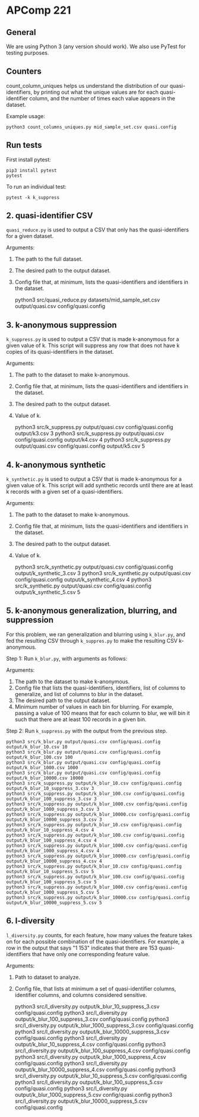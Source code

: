 # APComp 221

## General

We are using Python 3 (any version should work). We also use PyTest for testing purposes. 

## Counters

count_column_uniques helps us understand the distribution of our quasi-identifiers, by printing out what the unique values are for each quasi-identifier column, and the number of times each value appears in the dataset.

Example usage: 

    python3 count_columns_uniques.py mid_sample_set.csv quasi.config

## Run tests

First install pytest:

    pip3 install pytest
    pytest

To run an individual test:

    pytest -k k_suppress

## 2. quasi-identifier CSV

`quasi_reduce.py` is used to output a CSV that only has the quasi-identifiers for a given dataset. 

Arguments: 
1. The path to the full dataset. 
2. The desired path to the output dataset. 
3. Config file that, at minimum, lists the quasi-identifiers and identifiers in the dataset. 

    python3 src/quasi_reduce.py datasets/mid_sample_set.csv output/quasi.csv config/quasi.config

## 3. k-anonymous suppression

`k_suppress.py` is used to output a CSV that is made k-anonymous for a given value of k. This script will suppress any row that does not have k copies of its quasi-identifiers in the dataset.

Arguments: 
1. The path to the dataset to make k-anonymous. 
2. Config file that, at minimum, lists the quasi-identifiers and identifiers in the dataset. 
3. The desired path to the output dataset. 
4. Value of k.

    python3 src/k_suppress.py output/quasi.csv config/quasi.config output/k3.csv 3
    python3 src/k_suppress.py output/quasi.csv config/quasi.config output/k4.csv 4
    python3 src/k_suppress.py output/quasi.csv config/quasi.config output/k5.csv 5

## 4. k-anonymous synthetic

`k_synthetic.py` is used to output a CSV that is made k-anonymous for a given value of k. This script will add synthetic records until there are at least k records with a given set of a quasi-identifiers.

Arguments: 
1. The path to the dataset to make k-anonymous. 
2. Config file that, at minimum, lists the quasi-identifiers and identifiers in the dataset. 
3. The desired path to the output dataset. 
4. Value of k.

    python3 src/k_synthetic.py output/quasi.csv config/quasi.config output/k_synthetic_3.csv 3
    python3 src/k_synthetic.py output/quasi.csv config/quasi.config output/k_synthetic_4.csv 4
    python3 src/k_synthetic.py output/quasi.csv config/quasi.config output/k_synthetic_5.csv 5

## 5. k-anonymous generalization, blurring, and suppression

For this problem, we ran generalization and blurring using `k_blur.py`, and fed the resulting CSV through `k_suppres.py` to make the resulting CSV k-anonymous.

Step 1:
Run `k_blur.py`, with arguments as follows:

Arguments:
1. The path to the dataset to make k-anonymous. 
2. Config file that lists the quasi-identifiers, identifiers, list of columns to generalize, and list of columns to blur in the dataset. 
3. The desired path to the output dataset. 
4. Minimum number of values in each bin for blurring. For example, passing a value of 100 means that for each column to blur, we will bin it such that there are at least 100 records in a given bin.

Step 2:
Run `k_suppress.py` with the output from the previous step.

    python3 src/k_blur.py output/quasi.csv config/quasi.config output/k_blur_10.csv 10
    python3 src/k_blur.py output/quasi.csv config/quasi.config output/k_blur_100.csv 100
    python3 src/k_blur.py output/quasi.csv config/quasi.config output/k_blur_1000.csv 1000
    python3 src/k_blur.py output/quasi.csv config/quasi.config output/k_blur_10000.csv 10000
    python3 src/k_suppress.py output/k_blur_10.csv config/quasi.config output/k_blur_10_suppress_3.csv 3
    python3 src/k_suppress.py output/k_blur_100.csv config/quasi.config output/k_blur_100_suppress_3.csv 3
    python3 src/k_suppress.py output/k_blur_1000.csv config/quasi.config output/k_blur_1000_suppress_3.csv 3
    python3 src/k_suppress.py output/k_blur_10000.csv config/quasi.config output/k_blur_10000_suppress_3.csv 3
    python3 src/k_suppress.py output/k_blur_10.csv config/quasi.config output/k_blur_10_suppress_4.csv 4
    python3 src/k_suppress.py output/k_blur_100.csv config/quasi.config output/k_blur_100_suppress_4.csv 4
    python3 src/k_suppress.py output/k_blur_1000.csv config/quasi.config output/k_blur_1000_suppress_4.csv 4
    python3 src/k_suppress.py output/k_blur_10000.csv config/quasi.config output/k_blur_10000_suppress_4.csv 4
    python3 src/k_suppress.py output/k_blur_10.csv config/quasi.config output/k_blur_10_suppress_5.csv 5
    python3 src/k_suppress.py output/k_blur_100.csv config/quasi.config output/k_blur_100_suppress_5.csv 5
    python3 src/k_suppress.py output/k_blur_1000.csv config/quasi.config output/k_blur_1000_suppress_5.csv 5
    python3 src/k_suppress.py output/k_blur_10000.csv config/quasi.config output/k_blur_10000_suppress_5.csv 5

## 6. l-diversity

`l_diversity.py` counts, for each feature, how many values the feature takes on for each possible combination of the quasi-identifiers. For example, a row in the output that says "1   153" indicates that there are 153 quasi-identifiers that have only one corresponding feature value.

Arguments:
1. Path to dataset to analyze.
2. Config file, that lists at minimum a set of quasi-identifier columns, identifier columns, and columns considered sensitive. 

    python3 src/l_diversity.py output/k_blur_10_suppress_3.csv config/quasi.config
    python3 src/l_diversity.py output/k_blur_100_suppress_3.csv config/quasi.config
    python3 src/l_diversity.py output/k_blur_1000_suppress_3.csv config/quasi.config
    python3 src/l_diversity.py output/k_blur_10000_suppress_3.csv config/quasi.config
    python3 src/l_diversity.py output/k_blur_10_suppress_4.csv config/quasi.config
    python3 src/l_diversity.py output/k_blur_100_suppress_4.csv config/quasi.config
    python3 src/l_diversity.py output/k_blur_1000_suppress_4.csv config/quasi.config
    python3 src/l_diversity.py output/k_blur_10000_suppress_4.csv config/quasi.config
    python3 src/l_diversity.py output/k_blur_10_suppress_5.csv config/quasi.config
    python3 src/l_diversity.py output/k_blur_100_suppress_5.csv config/quasi.config
    python3 src/l_diversity.py output/k_blur_1000_suppress_5.csv config/quasi.config
    python3 src/l_diversity.py output/k_blur_10000_suppress_5.csv config/quasi.config

